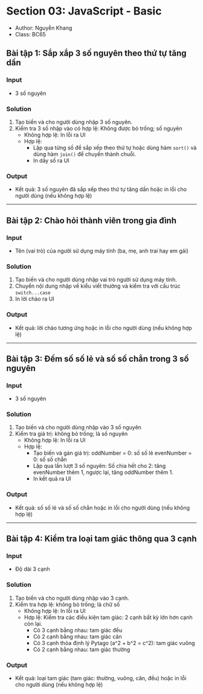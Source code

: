 # Section 03: JavaScript - Basic

- Author: Nguyễn Khang
- Class: BC65

## Bài tập 1: Sắp xắp 3 số nguyên theo thứ tự tăng dần

### Input

- 3 số nguyên

### Solution

1. Tạo biến và cho người dùng nhập 3 số nguyên.
2. Kiểm tra 3 số nhập vào có hợp lệ: Không được bỏ trống; số nguyên
   - Không hợp lệ: In lỗi ra UI
   - Hợp lệ:
     - Lặp qua từng số để sắp xếp theo thứ tự hoặc dùng hàm `sort()` và dùng hàm `join()` để chuyển thành chuỗi.
     - In dãy số ra UI

### Output

- Kết quả: 3 số nguyên đã sắp xếp theo thứ tự tăng dần hoặc in lỗi cho người dùng (nếu không hợp lệ)

---

## Bài tập 2: Chào hỏi thành viên trong gia đình

### Input

- Tên (vai trò) của người sử dụng máy tính (ba, mẹ, anh trai hay em gái)

### Solution

1. Tạo biến và cho người dùng nhập vai trò người sử dụng máy tính.
2. Chuyển nội dung nhập về kiểu viết thường và kiểm tra với cấu trúc `switch...case`
3. In lời chào ra UI

### Output

- Kết quả: lời chào tương ứng hoặc in lỗi cho người dùng (nếu không hợp lệ)

---

## Bài tập 3: Đếm số số lẻ và số số chẳn trong 3 số nguyên

### Input

- 3 số nguyên

### Solution

1. Tạo biến và cho người dùng nhập vào 3 số nguyên
2. Kiểm tra giá trị: không bỏ trống; là số nguyên
   - Không hợp lệ: In lỗi ra UI
   - Hợp lệ:
     - Tạo biến và gán giá trị:
       oddNumber = 0: số số lẻ
       evenNumber = 0: số số chẳn
     - Lặp qua lần lượt 3 số nguyên: Số chia hết cho 2: tăng evenNumber thêm 1, ngược lại, tăng oddNumber thêm 1.
     - In kết quả ra UI

### Output

- Kết quả: số số lẻ và số số chẳn hoặc in lỗi cho người dùng (nếu không hợp lệ)

---

## Bài tập 4: Kiểm tra loại tam giác thông qua 3 cạnh

### Input

- Độ dài 3 cạnh

### Solution

1. Tạo biến và cho người dùng nhập vào 3 cạnh.
2. Kiểm tra hợp lệ: không bỏ trống; là chữ số
   - Không hợp lệ: In lỗi ra UI
   - Hợp lệ: Kiểm tra các điều kiện tam giác: 2 cạnh bất kỳ lớn hơn cạnh còn lại.
     - Có 3 cạnh bằng nhau: tam giác đều
     - Có 2 cạnh bằng nhau: tam giác cân
     - Có 3 cạnh thỏa định lý Pytago (a^2 + b^2 = c^2): tam giác vuông
     - Có 2 cạnh bằng nhau: tam giác thường

### Output

- Kết quả: loại tam giác (tam giác: thường, vuông, cân, đều) hoặc in lỗi cho người dùng (nếu không hợp lệ)
